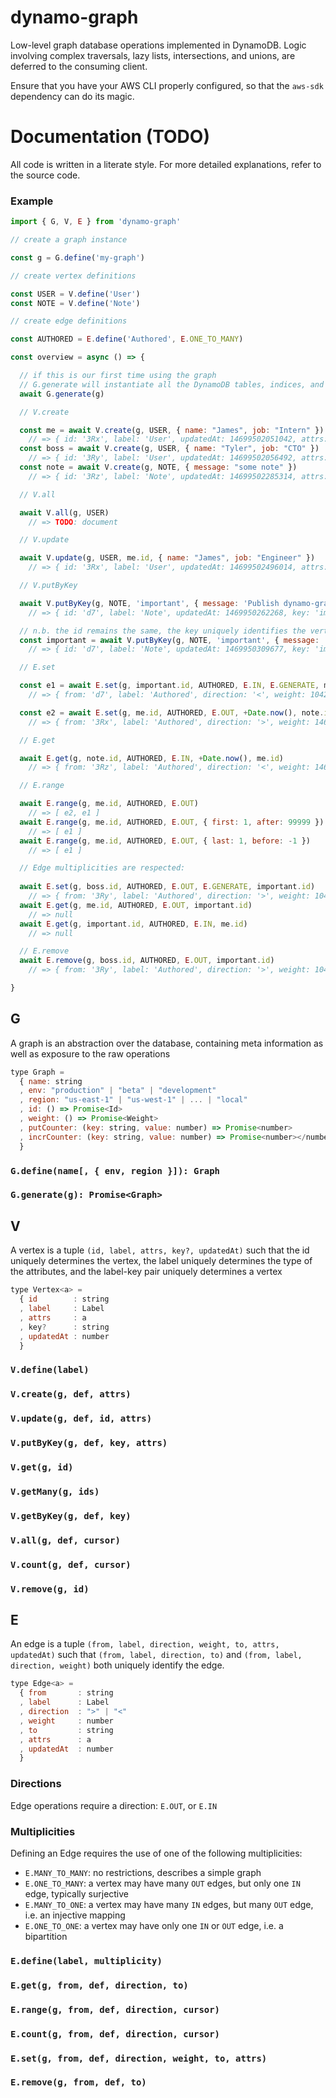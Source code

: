 # dynamo-graph

Low-level graph database operations implemented in DynamoDB. Logic involving complex traversals, lazy lists, intersections, and unions, are deferred to the consuming client.

Ensure that you have your AWS CLI properly configured, so that the `aws-sdk` dependency can do its magic.

# Documentation (TODO)

All code is written in a literate style. For more detailed explanations, refer to the source code.

### Example

```js
import { G, V, E } from 'dynamo-graph'

// create a graph instance

const g = G.define('my-graph')

// create vertex definitions

const USER = V.define('User')
const NOTE = V.define('Note')

// create edge definitions

const AUTHORED = E.define('Authored', E.ONE_TO_MANY)

const overview = async () => {

  // if this is our first time using the graph
  // G.generate will instantiate all the DynamoDB tables, indices, and system objects
  await G.generate(g)

  // V.create

  const me = await V.create(g, USER, { name: "James", job: "Intern" })
    // => { id: '3Rx', label: 'User', updatedAt: 14699502051042, attrs: { name: "James", job: "Intern" } }
  const boss = await V.create(g, USER, { name: "Tyler", job: "CTO" })
    // => { id: '3Ry', label: 'User', updatedAt: 14699502056492, attrs: { name: "Tyler", job: "CTO" }}
  const note = await V.create(g, NOTE, { message: "some note" })
    // => { id: '3Rz', label: 'Note', updatedAt: 14699502285314, attrs: { message: "some note" }}

  // V.all

  await V.all(g, USER)
    // => TODO: document

  // V.update

  await V.update(g, USER, me.id, { name: "James", job: "Engineer" })
    // => { id: '3Rx', label: 'User', updatedAt: 14699502496014, attrs: { name: "James", job: "Engineer" } }

  // V.putByKey

  await V.putByKey(g, NOTE, 'important', { message: 'Publish dynamo-graph!' })
    // => { id: 'd7', label: 'Note', updatedAt: 1469950262268, key: 'important', attrs: { message: 'Publish dynamo-graph!' } }

  // n.b. the id remains the same, the key uniquely identifies the vertex
  const important = await V.putByKey(g, NOTE, 'important', { message: 'Published' })
    // => { id: 'd7', label: 'Note', updatedAt: 1469950309677, key: 'important', attrs: { message: 'Published' } }

  // E.set

  const e1 = await E.set(g, important.id, AUTHORED, E.IN, E.GENERATE, me.id)
    // => { from: 'd7', label: 'Authored', direction: '<', weight: 1042, to: '3Rx', updatedAt: 1469950464801 }

  const e2 = await E.set(g, me.id, AUTHORED, E.OUT, +Date.now(), note.id)
    // => { from: '3Rx', label: 'Authored', direction: '>', weight: 1469950468427, to: '3Rz', updatedat: 1469950468427 }

  // E.get

  await E.get(g, note.id, AUTHORED, E.IN, +Date.now(), me.id)
    // => { from: '3Rz', label: 'Authored', direction: '<', weight: 1469950468427, to: '3Rx', updatedat: 1469950468427 }

  // E.range

  await E.range(g, me.id, AUTHORED, E.OUT)
    // => [ e2, e1 ]
  await E.range(g, me.id, AUTHORED, E.OUT, { first: 1, after: 99999 })
    // => [ e1 ]
  await E.range(g, me.id, AUTHORED, E.OUT, { last: 1, before: -1 })
    // => [ e1 ]

  // Edge multiplicities are respected:
  
  await E.set(g, boss.id, AUTHORED, E.OUT, E.GENERATE, important.id)
    // => { from: '3Ry', label: 'Authored', direction: '>', weight: 1043, to: 'd7', updatedAt: 1469981321205 }
  await E.get(g, me.id, AUTHORED, E.OUT, important.id)
    // => null
  await E.get(g, important.id, AUTHORED, E.IN, me.id)
    // => null

  // E.remove
  await E.remove(g, boss.id, AUTHORED, E.OUT, important.id)
    // => { from: '3Ry', label: 'Authored', direction: '>', weight: 1043, to: 'd7', updatedAt: 1469981321205 }

}
```

## G

A graph is an abstraction over the database, containing meta information as well as exposure to the raw operations

```js
type Graph =
  { name: string
  , env: "production" | "beta" | "development"
  , region: "us-east-1" | "us-west-1" | ... | "local"
  , id: () => Promise<Id>
  , weight: () => Promise<Weight>
  , putCounter: (key: string, value: number) => Promise<number>
  , incrCounter: (key: string, value: number) => Promise<number></number>
  }
```

### `G.define(name[, { env, region }]): Graph`
### `G.generate(g): Promise<Graph>`

## V

A vertex is a tuple `(id, label, attrs, key?, updatedAt)` such that the id uniquely determines the vertex,
the label uniquely determines the type of the attributes, and the label-key pair uniquely determines a vertex

```js
type Vertex<a> =
  { id        : string
  , label     : Label
  , attrs     : a
  , key?      : string
  , updatedAt : number
  }
```

### `V.define(label)`
### `V.create(g, def, attrs)`
### `V.update(g, def, id, attrs)`
### `V.putByKey(g, def, key, attrs)`
### `V.get(g, id)`
### `V.getMany(g, ids)`
### `V.getByKey(g, def, key)`
### `V.all(g, def, cursor)`
### `V.count(g, def, cursor)`
### `V.remove(g, id)`

## E

An edge is a tuple `(from, label, direction, weight, to, attrs, updatedAt)` such that
`(from, label, direction, to)` and `(from, label, direction, weight)` both uniquely identify the edge.

```js
type Edge<a> =
  { from       : string
  , label      : Label
  , direction  : ">" | "<"
  , weight     : number
  , to         : string
  , attrs      : a
  , updatedAt  : number
  }
```

### Directions

Edge operations require a direction: `E.OUT`, or `E.IN`

### Multiplicities

Defining an Edge requires the use of one of the following multiplicities:

- `E.MANY_TO_MANY`: no restrictions, describes a simple graph
- `E.ONE_TO_MANY`: a vertex may have many `OUT` edges, but only one `IN` edge, typically surjective
- `E.MANY_TO_ONE`: a vertex may have many `IN` edges, but many `OUT` edge, i.e. an injective mapping
- `E.ONE_TO_ONE`: a vertex may have only one `IN` or `OUT` edge, i.e. a bipartition

### `E.define(label, multiplicity)`
### `E.get(g, from, def, direction, to)`
### `E.range(g, from, def, direction, cursor)`
### `E.count(g, from, def, direction, cursor)`
### `E.set(g, from, def, direction, weight, to, attrs)`
### `E.remove(g, from, def, to)`
